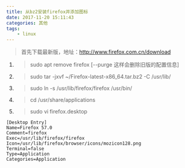 ```yaml
---
title: 从bz2安装firefox并添加图标
date: 2017-11-20 15:11:43
categories: 其他
tags: 
    - linux
---
```


> 首先下载最新版，地址：http://www.firefox.com.cn/download

1. > sudo apt remove firefox  [--purge 这样会删除旧版的配置信息]

2. > sudo tar -jxvf ~/Firefox-latest-x86_64.tar.bz2 -C /usr/lib/  

3. > sudo ln -s /usr/lib/firefox/firefox /usr/bin/  

4. > cd /usr/share/applications  

5. > sudo vi firefox.desktop  

```
[Desktop Entry]  
Name=Firefox 57.0
Comment=firefox
Exec=/usr/lib/firefox/firefox  
Icon=/usr/lib/firefox/browser/icons/mozicon128.png  
Terminal=false  
Type=Application  
Categories=Application
```
